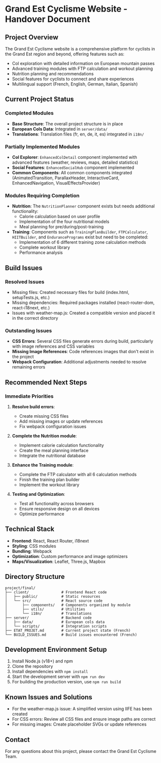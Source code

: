 # Grand Est Cyclisme Website - Handover Document

## Project Overview
The Grand Est Cyclisme website is a comprehensive platform for cyclists in the Grand Est region and beyond, offering features such as:
- Col exploration with detailed information on European mountain passes
- Advanced training modules with FTP calculation and workout planning
- Nutrition planning and recommendations
- Social features for cyclists to connect and share experiences
- Multilingual support (French, English, German, Italian, Spanish)

## Current Project Status

### Completed Modules
- **Base Structure**: The overall project structure is in place
- **European Cols Data**: Integrated in `server/data/`
- **Translations**: Translation files (fr, en, de, it, es) integrated in `i18n/`

### Partially Implemented Modules
- **Col Explorer**: `EnhancedColDetail` component implemented with advanced features (weather, reviews, maps, detailed statistics)
- **Social Features**: `EnhancedSocialHub` component implemented
- **Common Components**: All common components integrated (AnimatedTransition, ParallaxHeader, InteractiveCard, EnhancedNavigation, VisualEffectsProvider)

### Modules Requiring Completion
- **Nutrition**: The `NutritionPlanner` component exists but needs additional functionality:
  - Calorie calculation based on user profile
  - Implementation of the four nutritional models
  - Meal planning for pre/during/post-training
- **Training**: Components such as `TrainingPlanBuilder`, `FTPCalculator`, `HIITBuilder`, and `EndurancePrograms` exist but need to be completed:
  - Implementation of 6 different training zone calculation methods
  - Complete workout library
  - Performance analysis

## Build Issues

### Resolved Issues
- Missing files: Created necessary files for build (index.html, setupTests.js, etc.)
- Missing dependencies: Required packages installed (react-router-dom, react-i18next, etc.)
- Issues with weather-map.js: Created a compatible version and placed it in the correct directory

### Outstanding Issues
- **CSS Errors**: Several CSS files generate errors during build, particularly with image references and CSS variables
- **Missing Image References**: Code references images that don't exist in the project
- **Webpack Configuration**: Additional adjustments needed to resolve remaining errors

## Recommended Next Steps

### Immediate Priorities
1. **Resolve build errors**:
   - Create missing CSS files
   - Add missing images or update references
   - Fix webpack configuration issues

2. **Complete the Nutrition module**:
   - Implement calorie calculation functionality
   - Create the meal planning interface
   - Integrate the nutritional database

3. **Enhance the Training module**:
   - Complete the FTP calculator with all 6 calculation methods
   - Finish the training plan builder
   - Implement the workout library

4. **Testing and Optimization**:
   - Test all functionality across browsers
   - Ensure responsive design on all devices
   - Optimize performance

## Technical Stack
- **Frontend**: React, React Router, i18next
- **Styling**: CSS modules
- **Bundling**: Webpack
- **Optimization**: Custom performance and image optimizers
- **Maps/Visualization**: Leaflet, Three.js, Mapbox

## Directory Structure
```
project/final/
├── client/               # Frontend React code
│   ├── public/           # Static resources
│   └── src/              # React source code
│       ├── components/   # Components organized by module
│       ├── utils/        # Utilities
│       └── i18n/         # Translations
├── server/               # Backend code
│   ├── data/             # European cols data
│   └── scripts/          # Integration scripts
├── ETAT_PROJET.md        # Current project state (French)
└── BUILD_ISSUES.md       # Build issues encountered (French)
```

## Development Environment Setup
1. Install Node.js (v18+) and npm
2. Clone the repository
3. Install dependencies with `npm install`
4. Start the development server with `npm run dev`
5. For building the production version, use `npm run build`

## Known Issues and Solutions
- For the weather-map.js issue: A simplified version using IIFE has been created
- For CSS errors: Review all CSS files and ensure image paths are correct
- For missing images: Create placeholder SVGs or update references

## Contact
For any questions about this project, please contact the Grand Est Cyclisme Team.
